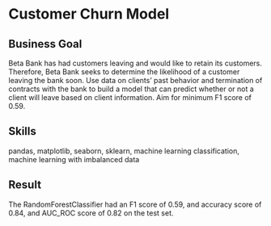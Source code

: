 # Customer Churn Model

## Business Goal
Beta Bank has had customers leaving and would like to retain its customers. Therefore, Beta Bank seeks to determine the likelihood of a customer leaving the bank soon. Use data on clients’ past behavior and termination of contracts with the bank to build a model that can predict whether or not a client will leave based on client information. Aim for minimum F1 score of 0.59.

## Skills
pandas, matplotlib, seaborn, sklearn, machine learning classification, machine learning with imbalanced data

## Result
The RandomForestClassifier had an F1 score of 0.59, and accuracy score of 0.84, and AUC_ROC score of 0.82 on the test set.
